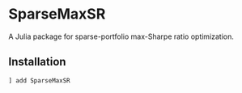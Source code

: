# SparseMaxSR

A Julia package for sparse-portfolio max-Sharpe ratio optimization.

## Installation

```julia
] add SparseMaxSR


